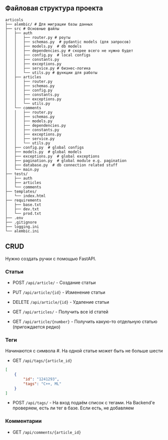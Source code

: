 ## Файловая структура проекта

```
articols
├── alembic/ # Для миграции базы данных
├── src # Основные файлы
│   ├── auth
│   │   ├── router.py # роуты
│   │   ├── schemas.py  # pydantic models (для запросов)
│   │   ├── models.py  # db models
│   │   ├── dependencies.py # скорее всего не нужно будет
│   │   ├── config.py  # local configs
│   │   ├── constants.py
│   │   ├── exceptions.py
│   │   ├── service.py # бизнес-логика
│   │   └── utils.py # функции для работы
│   ├── articles
│   │   ├── router.py  
│   │   ├── schemas.py
│   │   ├── config.py
│   │   ├── constants.py
│   │   ├── exceptions.py
│   │   └── utils.py
│   └── comments
│   │   ├── router.py
│   │   ├── schemas.py
│   │   ├── models.py
│   │   ├── dependencies.py
│   │   ├── constants.py
│   │   ├── exceptions.py
│   │   ├── service.py
│   │   └── utils.py
│   ├── config.py  # global configs
│   ├── models.py  # global models
│   ├── exceptions.py  # global exceptions
│   ├── pagination.py  # global module e.g. pagination
│   ├── database.py  # db connection related stuff
│   └── main.py
├── tests/
│   ├── auth
│   ├── articles
│   └── comments
├── templates/
│   └── index.html
├── requirements
│   ├── base.txt
│   ├── dev.txt
│   └── prod.txt
├── .env
├── .gitignore
├── logging.ini
└── alembic.ini
```



## CRUD

Нужно создать ручки с помощью FastAPI.

### Статьи

- POST `/api/article/` - Создание статьи

- PUT `/api/article/{id}` - Изменение статьи

- DELETE `/api/article/{id}` - Удаление статьи

- GET `/api/articles/` - Получить все id статей

- GET `/api/article/{number}` - Получить какую-то отдельную статью (пригождается редко)

### Теги

Начинаются с символа #. На одной статье может быть не больше шести

- GET `/api/tags/{article_id}`

```json
[
    {
        "id": "1241293",
        "tags": "C++, ML"
    }
]
```

- POST `/api/tags/` - На вход подаём список с тегами. На Backend'e проверяем, есть ли тег в базе. Если есть, не добавляем

### Комментарии

- GET `/api/comments/{article_id}`